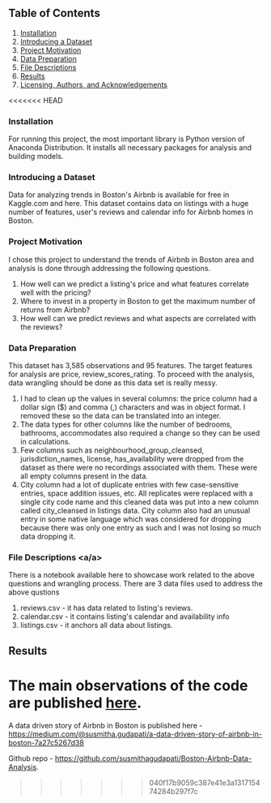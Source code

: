 ## Table of Contents
1. [Installation](#installation)
2. [Introducing a Dataset](#dataset-introduction)
3. [Project Motivation](#project-motivation)
4. [Data Preparation](#data-preparation)
5. [File Descriptions](#files)
4. [Results](#results)
5. [Licensing, Authors, and Acknowledgements](#licensing)

<<<<<<< HEAD
### Installation <a name="installation"></a>
For running this project, the most important library is Python version of Anaconda Distribution. It installs all necessary packages for analysis and building models. 
 
### Introducing a Dataset <a name="dataset-introduction"></a>
Data for analyzing trends in Boston's Airbnb is available for free in Kaggle.com and here. This dataset contains data on listings with a huge number of features, user's reviews and calendar info for Airbnb homes in Boston.

### Project Motivation <a name="project-motivation"></a>
I chose this project to understand the trends of Airbnb in Boston area and analysis is done through addressing the following questions.
1. How well can we predict a listing's price and what features correlate well with the pricing?
2. Where to invest in a property in Boston to get the maximum number of returns from Airbnb?
3. How well can we predict reviews and what aspects are correlated with the reviews?

### Data Preparation <a name="data-preparation"></a>
This dataset has 3,585 observations and 95 features. The target features for analysis are price, review_scores_rating. To proceed with the analysis, data wrangling should be done as this data set is really messy.

1. I had to clean up the values in several columns: the price column had a dollar sign ($) and comma (,) characters and was in object format. I removed these so the data can be translated into an integer.
2. The data types for other columns like the number of bedrooms, bathrooms, accommodates also required a change so they can be used in calculations.
3. Few columns such as neighbourhood_group_cleansed, jurisdiction_names, license, has_availability were dropped from the dataset as there were no recordings associated with them. These were all empty columns present in the data.
4. City column had a lot of duplicate entries with few case-sensitive entries, space addition issues, etc. All replicates were replaced with a single city code name and this cleaned data was put into a new column called city_cleansed in listings data. City column also had an unusual entry in some native language which was considered for dropping because there was only one entry as such and I was not losing so much data dropping it.

### File Descriptions <a name="files"><a/a>
There is a notebook available here to showcase work related to the above questions and wrangling process. There are 3 data files used to address the above qustions
1. reviews.csv - it has data related to listing's reviews.
2. calendar.csv - it contains listing's calendar and availability info
3. listings.csv - it anchors all data about listings.


## Results<a name="results"></a>

The main observations of the code are published [here](https://medium.com/@susmitha.gudapati/a-data-driven-story-of-airbnb-in-boston-7a27c5267d38).
=======
A data driven story of Airbnb in Boston is published here - https://medium.com/@susmitha.gudapati/a-data-driven-story-of-airbnb-in-boston-7a27c5267d38

Github repo - https://github.com/susmithagudapati/Boston-Airbnb-Data-Analysis.
>>>>>>> 040f17b9059c387e41e3a131715474284b297f7c
